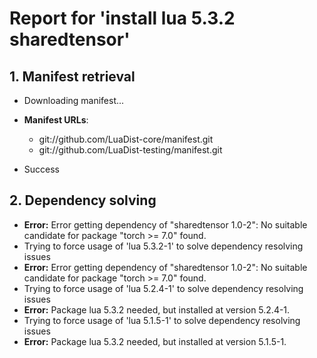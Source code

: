 # Report for 'install lua 5.3.2 sharedtensor'


## 1. Manifest retrieval

- Downloading manifest...

- **Manifest URLs**:
    - git://github.com/LuaDist-core/manifest.git
    - git://github.com/LuaDist-testing/manifest.git
- Success

## 2. Dependency solving

- **Error:** Error getting dependency of "sharedtensor 1.0-2": No suitable candidate for package "torch >= 7.0" found.
- Trying to force usage of 'lua 5.3.2-1' to solve dependency resolving issues
- **Error:** Error getting dependency of "sharedtensor 1.0-2": No suitable candidate for package "torch >= 7.0" found.
- Trying to force usage of 'lua 5.2.4-1' to solve dependency resolving issues
- **Error:** Package lua 5.3.2 needed, but installed at version 5.2.4-1.
- Trying to force usage of 'lua 5.1.5-1' to solve dependency resolving issues
- **Error:** Package lua 5.3.2 needed, but installed at version 5.1.5-1.
